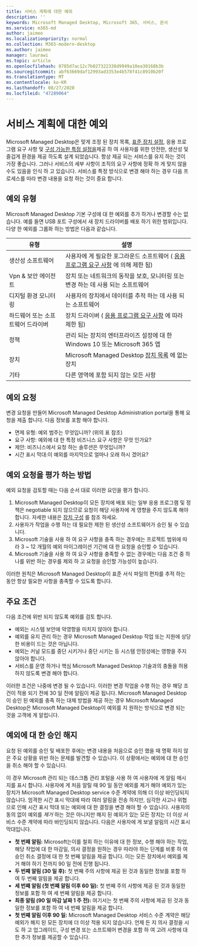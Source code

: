 ```yaml
---
title: 서비스 계획에 대한 예외
description: ''
keywords: Microsoft Managed Desktop, Microsoft 365, 서비스, 문서
ms.service: m365-md
author: jaimeo
ms.localizationpriority: normal
ms.collection: M365-modern-desktop
ms.author: jaimeo
manager: laurawi
ms.topic: article
ms.openlocfilehash: 0785d7ac12c7b027322338d9949a10ea30168b3b
ms.sourcegitcommit: abf63669daf12993ad3353e4b578f41c8910b20f
ms.translationtype: MT
ms.contentlocale: ko-KR
ms.lasthandoff: 08/27/2020
ms.locfileid: "47289064"
---
```

# <a name="exceptions-to-the-service-plan"></a>서비스 계획에 대한 예외

Microsoft Managed Desktop은 맞게 조정 된 장치 목록, [표준 장치 설정](device-policies.md), 응용 프로그램 요구 사항 및 [구성 가능한 특정 설정을](../working-with-managed-desktop/config-setting-overview.md)제공 하 여 사용자를 위한 안전한, 생산성 및 즐겁게 환경을 제공 하도록 설계 되었습니다. 항상 제공 되는 서비스를 유지 하는 것이 가장 좋습니다. 그러나 서비스의 세부 사항이 조직의 요구 사항에 정확 하 게 맞지 않을 수도 있음을 인식 하 고 있습니다. 서비스를 특정 방식으로 변경 해야 하는 경우 다음 프로세스를 따라 변경 내용을 요청 하는 것이 중요 합니다.
 
## <a name="types-of-exceptions"></a>예외 유형

Microsoft Managed Desktop 기본 구성에 대 한 예외를 추가 하거나 변경할 수는 없습니다. 예를 들면 USB 포트 구성에서 새 장치 드라이버를 배포 하기 위한 범위입니다. 다양 한 예외를 그룹화 하는 방법은 다음과 같습니다.

|유형  |설명  |
|---------|---------|
|생산성 소프트웨어     |  사용자에 게 필요한 포그라운드 소프트웨어 ( [응용 프로그램 요구 사항](mmd-app-requirements.md) 에 의해 제한 됨)       |
|Vpn & 보안 에이전트     |  장치 또는 네트워크의 동작을 보호, 모니터링 또는 변경 하는 데 사용 되는 소프트웨어       |
|디지털 환경 모니터링     |  사용자의 장치에서 데이터를 추적 하는 데 사용 되는 소프트웨어       |
|하드웨어 또는 소프트웨어 드라이버     |   장치 드라이버 ( [응용 프로그램 요구 사항](mmd-app-requirements.md) 에 따라 제한 됨)      |
|정책     | 관리 되는 장치의 엔터프라이즈 설정에 대 한 Windows 10 또는 Microsoft 365 앱        |
|장치     | Microsoft Managed Desktop [장치 목록](device-list.md) 에 없는 장치        |
|기타     |  다른 영역에 포함 되지 않는 모든 사항       |
 
## <a name="request-an-exception"></a>예외 요청

변경 요청을 만들어 Microsoft Managed Desktop Administration portal을 통해 요청을 제출 합니다. 다음 정보를 포함 해야 합니다.

-   면제 유형: 예외 범주는 무엇입니까? (위의 표 참조)
-   요구 사항: 예외에 대 한 특정 비즈니스 요구 사항은 무엇 인가요?
-   제안: 비즈니스에서 요청 하는 솔루션은 무엇입니까?
-   시간 표시 막대:이 예외를 마지막으로 얼마나 오래 하시 겠어요? 

## <a name="how-we-assess-an-exception-request"></a>예외 요청을 평가 하는 방법

예외 요청을 검토할 때는 다음 순서 대로 이러한 요인을 평가 합니다.
 
1.  Microsoft Managed Desktop이 모든 장치에 배포 되는 일부 응용 프로그램 및 정책은 negotiable 되지 않으므로 요청이 해당 사용자에 게 영향을 주지 않도록 해야 합니다. 자세한 내용은 [장치 구성](device-policies.md) 를 참조 하세요.
2.  사용자가 작업을 수행 하는 데 필요한 제한 된 생산성 소프트웨어가 승인 될 수 있습니다. 
3.  Microsoft 기술을 사용 하 여 요구 사항을 충족 하는 경우에는 프로젝트 범위에 따라 3 ~ 12 개월의 예외 마이그레이션 기간에 대 한 요청을 승인할 수 있습니다.
4.  Microsoft 기술을 사용 하 여 요구 사항을 충족할 수 없는 경우에는 다음 조건 중 하나를 위반 하는 경우를 제외 하 고 요청을 승인할 가능성이 높습니다.  

이러한 원칙은 Microsoft Managed Desktop이 표준 서식 파일의 편차를 추적 하는 동안 항상 필요한 사항을 충족할 수 있도록 합니다. 

## <a name="key-conditions"></a>주요 조건

다음 조건에 위반 되지 않도록 예외를 검토 합니다.

-   예외는 시스템 보안에 악영향을 미치지 않아야 합니다. 
-   예외를 유지 관리 하는 경우 Microsoft Managed Desktop 작업 또는 지원에 상당한 비용이 드는 것은 아닙니다.
-   예외는 커널 모드를 중단 시키거나 중단 시키는 등 시스템 안정성에는 영향을 주지 않아야 합니다.
-   서비스를 운영 하거나 핵심 Microsoft Managed Desktop 기술과의 충돌을 허용 하지 않도록 변경 해야 합니다.

이러한 조건은 나중에 변경 될 수 있습니다. 이러한 변경 작업을 수행 하는 경우 해당 조건이 적용 되기 전에 30 일 전에 알림이 제공 됩니다.  Microsoft Managed Desktop이 승인 된 예외를 충족 하는 대체 방법을 제공 하는 경우 Microsoft Managed Desktop은 Microsoft Managed Desktop이 예외를 지 원하는 방식으로 변경 되는 것을 고객에 게 알립니다. 

## <a name="revoking-approval-for-an-exception"></a>예외에 대 한 승인 해지

요청 된 예외를 승인 및 배포한 후에는 변경 내용을 처음으로 승인 했을 때 명확 하지 않은 주요 상황을 위반 하는 문제를 발견할 수 있습니다. 이 상황에서는 예외에 대 한 승인을 취소 해야 할 수 있습니다.
 
이 경우 Microsoft 관리 되는 데스크톱 관리 포털을 사용 하 여 사용자에 게 알림 메시지를 표시 합니다. 사용자에 게 처음 알릴 때 90 일 동안 예외를 제거 해야 예외가 있는 장치가 Microsoft Managed Desktop service 수준 계약에 의해 더 이상 바인딩되지 않습니다. 엄격한 시간 표시 막대에 따라 여러 알림을 전송 하지만, 심각한 사고나 위협으로 인해 시간 표시 막대 또는 예외에 대 한 결정을 변경 해야 할 수 있습니다. 사용자의 동의 없이 예외를 *제거* 하는 것은 아니지만 해지 된 예외가 있는 모든 장치는 더 이상 서비스 수준 계약에 따라 바인딩되지 않습니다. 다음은 사용자에 게 보낼 알림의 시간 표시 막대입니다.

- **첫 번째 알림:** Microsoft는이를 철회 하는 이유에 대 한 정보, 수행 해야 하는 작업, 해당 작업에 대 한 마감일, 의사 결정을 원하는 경우 따라야 하는 단계를 비롯 하 여 승인 취소 결정에 대 한 첫 번째 알림을 제공 합니다. 이는 모든 장치에서 예외를 제거 해야 하기 전까지 90 일 전에 진행 됩니다. 
- **두 번째 알림 (30 일 후):** 첫 번째 주의 사항에 제공 된 것과 동일한 정보를 포함 하 여 두 번째 알림을 제공 합니다. 
- **세 번째 알림 (첫 번째 알림 이후 60 일):** 첫 번째 주의 사항에 제공 된 것과 동일한 정보를 포함 하 여 세 번째 알림을 제공 합니다. 
- **최종 알림 (90 일 마감 날짜 1 주 전):** 여기서는 첫 번째 주의 사항에 제공 된 것과 동일한 정보를 포함 하 여 네 번째 알림을 제공 합니다.
- **첫 번째 알림 이후 90 일:** Microsoft Managed Desktop 서비스 수준 계약은 해당 예외가 해지 된 모든 장치에 더 이상 적용 되지 않습니다. 언제 든 지 의사 결정을 시도 하 고 업그레이드, 구성 변경 또는 소프트웨어 변경을 포함 하 여 고려 사항에 대 한 추가 정보를 제공할 수 있습니다. 


